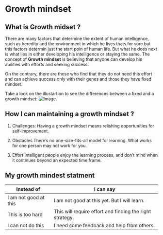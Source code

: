 # Growth mindset
## What is Growth midset ?
There are many factors that determine the extent of human intelligence, such as heredity and the environment in which he lives
thats for sure but this factors determin just the start poin of human life. But what he does next is what lies in either developing his intelligence or staying the same. The concept of **Growth mindset** is believing that anyone can develop his abilities with efforts and seeking success.

On the contrary, there are those who find that they do not need this effort and can achieve success only with their genes and those they have fixed mindset.

Take a look on the illustartion to see the differences between a fixed and a growth mindset:
![Image](https://3kllhk1ibq34qk6sp3bhtox1-wpengine.netdna-ssl.com/wp-content/uploads/NewGrowthMindset2.png)

## How I can maintaining a growth mindset ?

1. Challenges:
Having a growth mindset means relishing opportunities for self-improvement.

2. Obstacles
There’s no one-size-fits-all model for learning. What works for one person may not work for you.

3. Effort
Intelligent people enjoy the learning process, and don’t mind when it continues beyond an expected time frame.


## My growth mindest statment 

Instead of | I can say
------------ | -------------
I am not good at this | I am not good at this yet. But I will learn.
This is too hard | This will require effort and finding the right strategy.
I can not do this | I need some feedback and help from others
